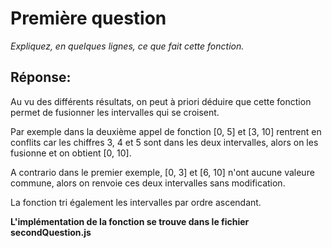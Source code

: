 # Première question

*Expliquez, en quelques lignes, ce que fait cette fonction.*

## Réponse:
Au vu des différents résultats, on peut à priori déduire que cette fonction permet de fusionner les intervalles qui se croisent.

Par exemple dans la deuxième appel de fonction [0, 5] et [3, 10] rentrent en conflits car les chiffres 3, 4 et 5 sont dans les deux intervalles, alors on les fusionne et on obtient [0, 10].

A contrario dans le premier exemple, [0, 3] et [6, 10] n'ont aucune valeure commune, alors on renvoie ces deux intervalles sans modification.

La fonction tri également les intervalles par ordre ascendant.


**L'implémentation de la fonction se trouve dans le fichier secondQuestion.js**